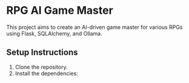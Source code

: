 # RPG AI Game Master

This project aims to create an AI-driven game master for various RPGs using Flask, SQLAlchemy, and Ollama.

## Setup Instructions

1. Clone the repository.
2. Install the dependencies:
